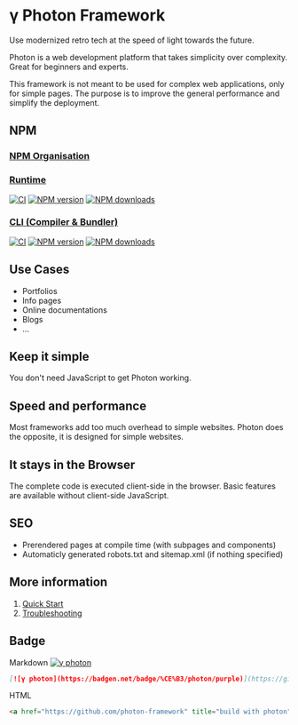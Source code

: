 # γ Photon Framework

Use modernized retro tech at the speed of light towards the future.

Photon is a web development platform that takes simplicity over complexity. Great for beginners and experts.

This framework is not meant to be used for complex web applications, only for simple pages. The purpose is to improve the general performance and simplify the deployment.

## NPM

### [NPM Organisation](https://www.npmjs.com/settings/phos-fw/packages)

### [Runtime](https://www.npmjs.com/package/photon-re)

[![CI](https://github.com/photon-framework/runtime/actions/workflows/ci.yaml/badge.svg)](https://github.com/photon-framework/runtime/actions/workflows/ci.yaml)
[![NPM version](https://badgen.net/npm/v/photon-re)](https://npmjs.org/package/photon-re)
[![NPM downloads](https://badgen.net/npm/dt/photon-re)](https://npmjs.org/package/photon-re)

### [CLI (Compiler & Bundler)](https://www.npmjs.com/package/photon-cli)

[![CI](https://github.com/photon-framework/cli/actions/workflows/ci.yaml/badge.svg)](https://github.com/photon-framework/cli/actions/workflows/ci.yaml)
[![NPM version](https://badgen.net/npm/v/photon-cli)](https://npmjs.org/package/photon-cli)
[![NPM downloads](https://badgen.net/npm/dt/photon-cli)](https://npmjs.org/package/photon-cli)

## Use Cases

- Portfolios
- Info pages
- Online documentations
- Blogs
- ...

## Keep it simple

You don't need JavaScript to get Photon working.

## Speed and performance

Most frameworks add too much overhead to simple websites.
Photon does the opposite, it is designed for simple websites.

## It stays in the Browser

The complete code is executed client-side in the browser.
Basic features are available without client-side JavaScript.

## SEO

- Prerendered pages at compile time (with subpages and components)
- Automaticly generated robots.txt and sitemap.xml (if nothing specified)

## More information

1. [Quick Start](https://photon-framework.github.io/quickstart)
1. [Troubleshooting](https://photon-framework.github.io/troubleshooting)

## Badge

Markdown [![γ photon](https://badgen.net/badge/%CE%B3/photon/purple)](https://github.com/photon-framework "build with photon")

```markdown
[![γ photon](https://badgen.net/badge/%CE%B3/photon/purple)](https://github.com/photon-framework "build with photon")
```

HTML <a href="https://github.com/photon-framework" title="build with photon"><img style="height:1em" src="https://badgen.net/badge/%CE%B3/photon/purple" /></a>

```html
<a href="https://github.com/photon-framework" title="build with photon"><img style="height:1em" src="https://badgen.net/badge/%CE%B3/photon/purple" /></a>
```
